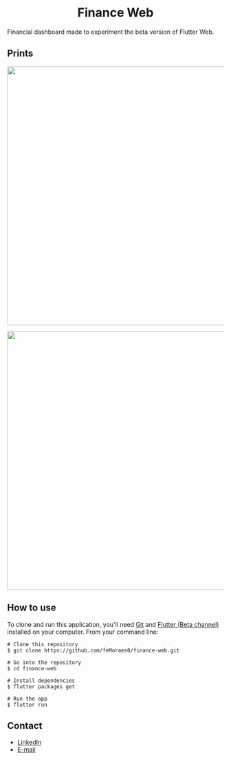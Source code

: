 <h1 align="center">Finance Web</h1>

Financial dashboard made to experiment the beta version of Flutter Web.

## Prints
<p align="center">
  <img width="600" src="https://i.pinimg.com/originals/21/8b/fe/218bfe5fc41b1e9c8d2972eb1bfb2cd0.png"/>
</p>
<p align="center">
  <img width="600" src="https://i.pinimg.com/originals/84/33/4c/84334c163508bb7d5c9382a3ee582d76.png"/>
</p>

## How to use

To clone and run this application, you'll need [Git](https://git-scm.com/downloads) and [Flutter (Beta channel)](https://flutter.dev/docs/get-started/install) installed on your computer. From your command line:

```
# Clone this repository
$ git clone https://github.com/feMoraes0/finance-web.git

# Go into the repository
$ cd finance-web

# Install dependencies
$ flutter packages get

# Run the app
$ flutter run
```

## Contact
  - <a target="_blank" href="https://www.linkedin.com/in/fernando-moraes-48a26916a/">LinkedIn</a>
  - <a target="_blank" href="mailto:fernandomoraes.lopes@gmail.com">E-mail</a>